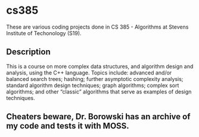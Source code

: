 # cs385
These are various coding projects done in CS 385 - Algorithms at Stevens Institute of Techonology (S19).

## Description

This is a course on more complex data structures, and algorithm design and analysis, using the C++ language. Topics include: advanced and/or balanced search trees; hashing; further asymptotic complexity analysis; standard algorithm design techniques; graph algorithms; complex sort algorithms; and other “classic” algorithms that serve as examples of design techniques. 

## Cheaters beware, Dr. Borowski has an archive of my code and tests it with MOSS.
